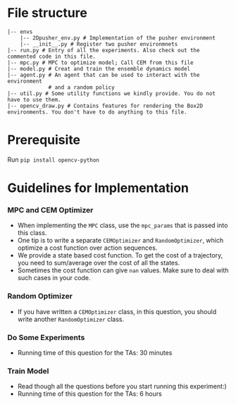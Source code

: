 # File structure
```
|-- envs
    |-- 2Dpusher_env.py # Implementation of the pusher environment 
    |-- __init__.py # Register two pusher environmnets
|-- run.py # Entry of all the experiments. Also check out the commented code in this file.
|-- mpc.py # MPC to optimize model; Call CEM from this file
|-- model.py # Creat and train the ensemble dynamics model
|-- agent.py # An agent that can be used to interact with the environment
             # and a random policy
|-- util.py # Some utility functions we kindly provide. You do not have to use them.
|-- opencv_draw.py # Contains features for rendering the Box2D environments. You don't have to do anything to this file.
```

# Prerequisite
Run `pip install opencv-python`
 
# Guidelines for Implementation
### MPC and CEM Optimizer
* When implementing the `MPC` class, use the `mpc_params` that is passed into this class.
* One tip is to write a separate `CEMOptimizer` and `RandomOptimizer`, which optimize a cost function over 
action sequences.
* We provide a state based cost function. To get the cost of a trajectory, you need to sum/average over the cost of all
the states.
* Sometimes the cost function can give `nan` values. Make sure to deal with such cases in your code.

### Random Optimizer
* If you have written a `CEMOptimizer` class, in this question, you should write another `RandomOptimizer` class.

### Do Some Experiments
* Running time of this question for the TAs: 30 minutes

### Train Model
* Read though all the questions before you start running this experiment:)
* Running time of this question for the TAs: 6 hours 
